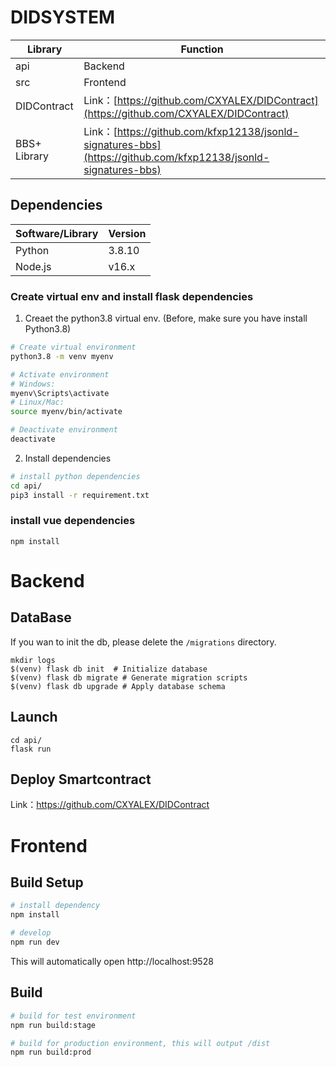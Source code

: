 # DIDSYSTEM 

| Library | Function |
|-----------------|-------|
| api           | Backend |
| src            | Frontend      |
| DIDContract          |   Link：[https://github.com/CXYALEX/DIDContract](https://github.com/CXYALEX/DIDContract)  |
| BBS+ Library   |   Link：[https://github.com/kfxp12138/jsonld-signatures-bbs](https://github.com/kfxp12138/jsonld-signatures-bbs) |
## Dependencies

| Software/Library | Version              | 
|-----------------|----------------------|
| Python          | 3.8.10                 | 
| Node.js         | v16.x            |    


### Create virtual env and install flask dependencies
1. Creaet the python3.8 virtual env. (Before, make sure you have install Python3.8)
```bash
# Create virtual environment
python3.8 -m venv myenv

# Activate environment
# Windows:
myenv\Scripts\activate
# Linux/Mac:
source myenv/bin/activate

# Deactivate environment
deactivate
```
2. Install dependencies
```bash
# install python dependencies
cd api/
pip3 install -r requirement.txt
```
### install vue dependencies
```
npm install 
```

# Backend
## DataBase
If you wan to init the db, please delete the `/migrations` directory.
```
mkdir logs
$(venv) flask db init  # Initialize database
$(venv) flask db migrate # Generate migration scripts
$(venv) flask db upgrade # Apply database schema
```
## Launch
```
cd api/
flask run
```
## Deploy Smartcontract
Link：https://github.com/CXYALEX/DIDContract



# Frontend

## Build Setup

```bash
# install dependency
npm install

# develop   
npm run dev
```

This will automatically open http://localhost:9528

## Build

```bash
# build for test environment
npm run build:stage

# build for production environment, this will output /dist
npm run build:prod
```
